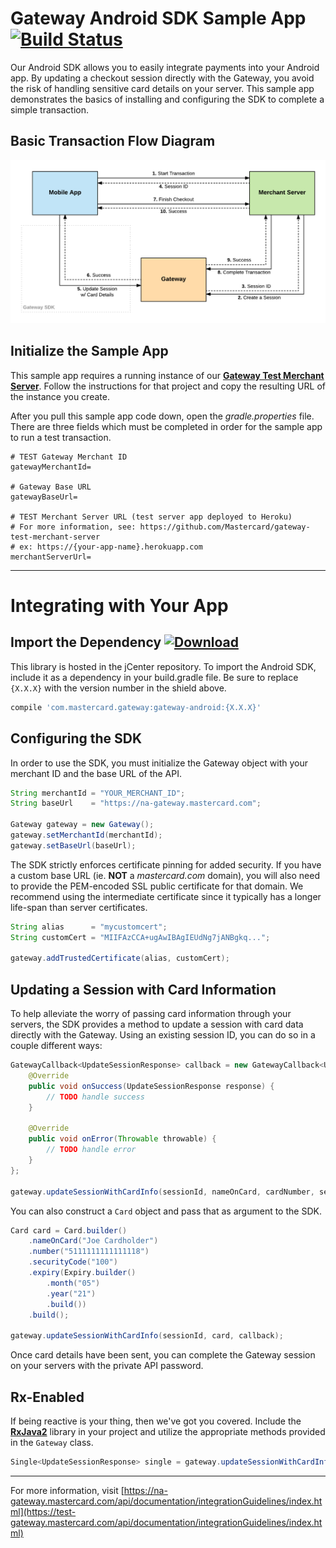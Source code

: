 # Gateway Android SDK Sample App [![Build Status](https://travis-ci.org/Mastercard/gateway-android-sdk-sample.svg?branch=master)](https://travis-ci.org/Mastercard/gateway-android-sdk-sample)

Our Android SDK allows you to easily integrate payments into your Android app. By updating a checkout session directly with the Gateway, you avoid the risk of handling sensitive card details on your server. This sample app demonstrates the basics of installing and configuring the SDK to complete a simple transaction.

## Basic Transaction Flow Diagram

![Transaction Flow](./transaction-flow.png "Transaction Flow")

## Initialize the Sample App

This sample app requires a running instance of our **[Gateway Test Merchant Server](https://github.com/Mastercard/gateway-test-merchant-server)**. Follow the instructions for that project and copy the resulting URL of the instance you create.

After you pull this sample app code down, open the *gradle.properties* file. There are three fields which must be completed in order for the sample app to run a test transaction.

```properties
# TEST Gateway Merchant ID
gatewayMerchantId=

# Gateway Base URL
gatewayBaseUrl=

# TEST Merchant Server URL (test server app deployed to Heroku)
# For more information, see: https://github.com/Mastercard/gateway-test-merchant-server
# ex: https://{your-app-name}.herokuapp.com
merchantServerUrl=
```

---

# Integrating with Your App

## Import the Dependency [![Download](https://api.bintray.com/packages/mpgs/Android/gateway-android-sdk/images/download.svg)](https://bintray.com/mpgs/Android/gateway-android-sdk/_latestVersion) 

This library is hosted in the jCenter repository. To import the Android SDK, include it as a dependency in your build.gradle file. Be sure to replace `{X.X.X}` with the version number in the shield above.

```groovy
compile 'com.mastercard.gateway:gateway-android:{X.X.X}'
```

## Configuring the SDK

In order to use the SDK, you must initialize the Gateway object with your merchant ID and the base URL of the API.

```java
String merchantId = "YOUR_MERCHANT_ID";
String baseUrl    = "https://na-gateway.mastercard.com";

Gateway gateway = new Gateway();
gateway.setMerchantId(merchantId);
gateway.setBaseUrl(baseUrl);
```

The SDK strictly enforces certificate pinning for added security. If you have a custom base URL (ie. **NOT** a *mastercard.com* domain), you will also need to provide the PEM-encoded SSL public certificate for that domain. We recommend using the intermediate certificate since it typically has a longer life-span than server certificates.

```java
String alias      = "mycustomcert";
String customCert = "MIIFAzCCA+ugAwIBAgIEUdNg7jANBgkq...";

gateway.addTrustedCertificate(alias, customCert);
```

## Updating a Session with Card Information

To help alleviate the worry of passing card information through your servers, the SDK provides a method to update a session with card data directly with the Gateway. Using an existing session ID, you can do so in a couple different ways:

```java
GatewayCallback<UpdateSessionResponse> callback = new GatewayCallback<UpdateSessionResponse>() {
    @Override
    public void onSuccess(UpdateSessionResponse response) {
        // TODO handle success
    }
    
    @Override
    public void onError(Throwable throwable) {
        // TODO handle error
    }
};

gateway.updateSessionWithCardInfo(sessionId, nameOnCard, cardNumber, securityCode, expiryMM, expiryYY, callback);
```

You can also construct a `Card` object and pass that as argument to the SDK.

```java
Card card = Card.builder()
    .nameOnCard("Joe Cardholder")
    .number("5111111111111118")
    .securityCode("100")
    .expiry(Expiry.builder()
        .month("05")
        .year("21")
        .build())
    .build();

gateway.updateSessionWithCardInfo(sessionId, card, callback);
```

Once card details have been sent, you can complete the Gateway session on your servers with the private API password.


## Rx-Enabled

If being reactive is your thing, then we've got you covered. Include the **[RxJava2](https://github.com/ReactiveX/RxJava)** library in your project and utilize the appropriate methods provided in the `Gateway` class.

```java
Single<UpdateSessionResponse> single = gateway.updateSessionWithCardInfo(session, card);
```

---

For more information, visit [https://na-gateway.mastercard.com/api/documentation/integrationGuidelines/index.html](https://test-gateway.mastercard.com/api/documentation/integrationGuidelines/index.html)
